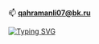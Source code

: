 

📫 **qahramanli07@bk.ru**


<a href="https://www.youtube.com/channel/UCPZL6wmz8kQ_YoZUWjES3eA"><img src="https://readme-typing-svg.herokuapp.com?font=Fira+Code&size=30&pause=1000&color=FFFS&background=2EFFA200&vCenter=true&width=435&lines=<ISINDEX>" alt="Typing SVG" /></a>
